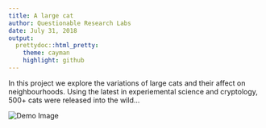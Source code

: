 ```yaml
---
title: A large cat
author: Questionable Research Labs
date: July 31, 2018
output:
  prettydoc::html_pretty:
    theme: cayman
    highlight: github
---
```


In this project we explore the variations of large cats and their affect on neighbourhoods. Using the latest in experiemental science and cryptology, 500+ cats were released into the wild...

![Demo Image](https://source.unsplash.com/1600x900/?circuit)
